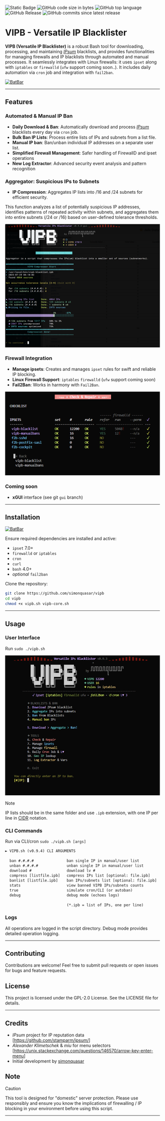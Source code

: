 ![Static Badge](https://img.shields.io/badge/VIPB-Versatile%20IP%20Blacklister-orange?logo=backblaze&logoColor=goldenrod&color=red)
![GitHub code size in bytes](https://img.shields.io/github/languages/code-size/simonquasar/vipb)
![GitHub top language](https://img.shields.io/github/languages/top/simonquasar/vipb)
![GitHub Release](https://img.shields.io/github/v/release/simonquasar/vipb)
![GitHub commits since latest release](https://img.shields.io/github/commits-since/simonquasar/vipb/latest)


# VIPB - Versatile IP Blacklister

**VIPB (Versatile IP Blacklister)** is a robust Bash tool for downloading, processing, and maintaining [*IPsum*](https://github.com/stamparm/ipsum/) blacklists, and provides functionalities for managing firewalls and IP blacklists through automated and manual processes. It seamlessly integrates with Linux firewalls: it uses `ipset` along with `iptables` or `firewalld` (`ufw` support coming soon..).
It includes daily automation via `cron` job and integration with `fail2ban`.

[![BatBar](https://img.shields.io/badge/VIPB-Download%20here!-ff2850?style=flat-square)](https://github.com/simonquasar/vipb/releases/latest)

---

## Features

### Automated & Manual IP Ban

- **Daily Download & Ban**: Automatically download and process [*IPsum*](https://github.com/stamparm/ipsum/) blacklists every day via `cron` job.
- **Bulk Ban IP Lists**: Process entire lists of IPs and subnets from a list file.
- **Manual IP ban**: Ban/unban individual IP addresses on a separate user list.
- **Simplified Firewall Management**: Safer handling of FirewallD and ipset operations
- **New Log Extractor**: Advanced security event analysis and pattern recognition

### Aggregator: Suspicious IPs to Subnets

- **IP Compression**: Aggregates IP lists into /16 and /24 subnets for efficient security.

This function analyzes a list of potentially suspicious IP addresses, identifies patterns of repeated activity within subnets, and aggregates them into entire subnets (/24 or /16) based on user-defined tolerance thresholds.

![VIPB Compressor](https://raw.githubusercontent.com/simonquasar/vipb/main/inc/VIPB-compressor.png)

### Firewall Integration

- **Manage ipsets**: Creates and manages `ipset` rules for swift and reliable IP blocking.
- **Linux Firewall Support**:
`iptables`
`firewalld`
(`ufw` support coming soon)
- **Fail2Ban**: Works in harmony with `Fail2Ban`.

![VIPB Check&Repair (WIP)](https://raw.githubusercontent.com/simonquasar/vipb/main/inc/VIPB-checkrepair.png)

### Coming soon

- **xGUI** interface (see git `gui` branch)

---

## Installation

[![BatBar](https://img.shields.io/badge/VIPB-Download%20here!-ff2850?style=flat-square)](https://github.com/simonquasar/vipb/releases/latest)

Ensure required dependencies are installed and active:

- `ipset` 7.0+
- `firewalld` or `iptables`
- `cron`
- `curl`
- `bash` 4.0+
- *optional* `fail2ban`

Clone the repository:

```bash
git clone https://github.com/simonquasar/vipb
cd vipb
chmod +x vipb.sh vipb-core.sh
```

---

## Usage

### User Interface
Run `sudo ./vipb.sh`

![VIPB UI](https://raw.githubusercontent.com/simonquasar/vipb/main/inc/ScreenshotVIPB.png)

> [!NOTE]
> IP lists should be in the same folder and use `.ipb` extension, with one IP per line in [CIDR](https://www.ipaddressguide.com/cidr) notation.


### CLI Commands

Run via CLI/cron `sudo ./vipb.sh [args]`

````
► VIPB.sh (v0.9.4) CLI ARGUMENTS

  ban #.#.#.#               ban single IP in manual/user list
  unban #.#.#.#             unban single IP in manual/user list
  download #                download lv #
  compress [listfile.ipb]   compress IPs list [optional: file.ipb]
  banlist [listfile.ipb]    ban IPs/subnets list [optional: file.ipb]
  stats                     view banned VIPB IPs/subnets counts
  true                      simulate cron/CLI (or autoban)
  debug                     debug mode (echoes logs)

                            (*.ipb = list of IPs, one per line)
````

### Logs

All operations are logged in the script directory.
Debug mode provides detailed operation logging.

---

## Contributing

Contributions are welcome! Feel free to submit pull requests or open issues for bugs and feature requests.

## License

This project is licensed under the GPL-2.0 License. See the LICENSE file for details.

---

## Credits

- *IPsum* project for IP reputation data [<https://github.com/stamparm/ipsum/>]
- *Alexander Klimetschek* & *miu* for menu selectors [<https://unix.stackexchange.com/questions/146570/arrow-key-enter-menu>]
- Initial development by [simonquasar](https://simonquasar.net/)

## Note

> [!CAUTION]
> This tool is designed for "domestic" server protection. Please use responsibly and ensure you know the implications of firewalling / IP blocking in your environment before using this script.

---

